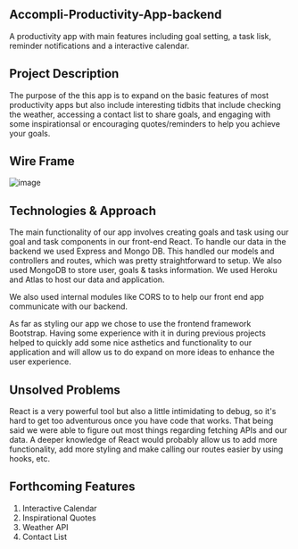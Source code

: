 ## Accompli-Productivity-App-backend
A productivity app with main features including goal setting, a task lisk, reminder notifications and a interactive calendar. 

## Project Description
The purpose of the this app is to expand on the basic features of most productivity apps but also include interesting tidbits that include checking the weather, accessing a contact list to share goals, and engaging with some inspirationsal or encouraging quotes/reminders to help you achieve your goals. 

## Wire Frame
![image](https://user-images.githubusercontent.com/88408297/139518073-9580a122-bac9-495a-bf22-6392a6703ef1.png)

## Technologies & Approach
The main functionality of our app involves creating goals and task using our goal and task components in our front-end React. To handle our data in the backend we used Express and Mongo DB. This handled our models and controllers and routes, which was pretty straightforward to setup. We also used MongoDB to store user, goals & tasks information. We used Heroku and Atlas to host our data and application. 

We also used internal modules like CORS to to help our front end app communicate with our backend. 

As far as styling our app we chose to use the frontend framework Bootstrap. Having some experience with it in during previous projects helped to quickly add some nice asthetics and functionality to our application and will allow us to do expand on more ideas to enhance the user experience. 

## Unsolved Problems
React is a very powerful tool but also a little intimidating to debug, so it's hard to get too adventurous once you have code that works. That being said we were able to figure out most things regarding fetching APIs and our data. A deeper knowledge of React would probably allow us to add more functionality, add more styling and make calling our routes easier by using hooks, etc. 

## Forthcoming Features
1. Interactive Calendar
2. Inspirational Quotes
3. Weather API
4. Contact List
